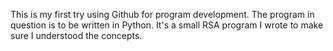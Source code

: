 This is my first try using Github for program development.  The program in question is to be written in Python.  It's a small RSA program I wrote to make sure I understood the concepts.
